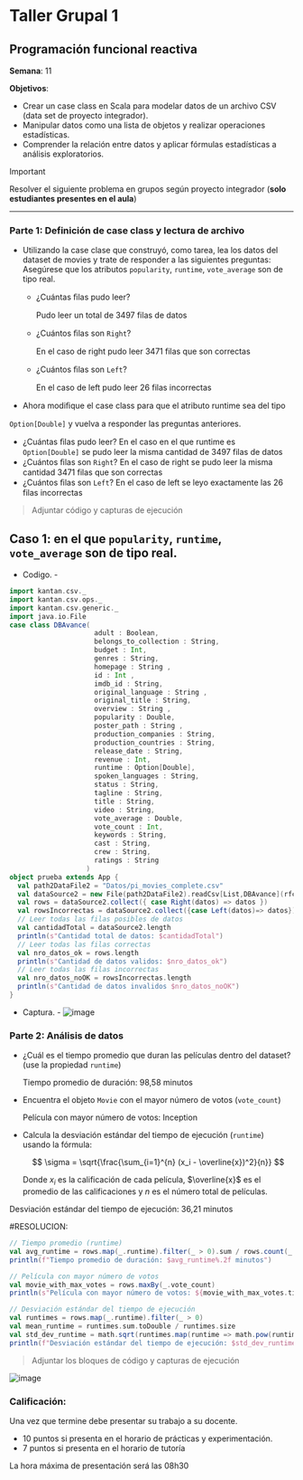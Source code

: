 # Taller Grupal  1
## Programación funcional reactiva

**Semana**: 11

**Objetivos**:

- Crear un case class en Scala para modelar datos de un archivo CSV (data set de proyecto integrador).
- Manipular datos como una lista de objetos y realizar operaciones estadísticas.
- Comprender la relación entre datos y aplicar fórmulas estadísticas a análisis exploratorios.

> [!IMPORTANT]
> Resolver el siguiente problema en grupos según proyecto integrador (**solo estudiantes presentes en el aula**)

***



### Parte 1: Definición de case class y lectura de archivo
- Utilizando la case clase que construyó, como tarea, lea los datos del dataset de movies y trate de responder a las siguientes preguntas:
  Asegúrese que los atributos `popularity`, `runtime`, `vote_average` son de tipo real.
  - ¿Cuántas ﬁlas pudo leer?
    
    Pudo leer un total de 3497 filas de datos
    
  - ¿Cuántos ﬁlas son `Right`?
    
    En el caso de right pudo leer 3471 filas que son correctas
    
  - ¿Cuántos ﬁlas son `Left`?
    
    En el caso de left pudo leer 26 filas incorrectas
    
- Ahora modiﬁque el case class para que el atributo runtime sea del tipo
  
`Option[Double]` y vuelva a responder las preguntas anteriores.
  - ¿Cuántas ﬁlas pudo leer?
    En el caso en el que runtime es `Option[Double]` se pudo leer la misma cantidad de 3497 filas de datos
  - ¿Cuántos ﬁlas son `Right`?
    En el caso de right se pudo leer la misma cantidad 3471 filas que son correctas
  - ¿Cuántos ﬁlas son `Left`?
    En el caso de left se leyo exactamente las 26 filas incorrectas
    
> Adjuntar código y capturas de ejecución

## Caso 1: en el que `popularity`, `runtime`, `vote_average` son de tipo real.
- Codigo. -
```Scala
import kantan.csv._
import kantan.csv.ops._
import kantan.csv.generic._
import java.io.File
case class DBAvance(
                     adult : Boolean,
                     belongs_to_collection : String,
                     budget : Int,
                     genres : String,
                     homepage : String ,
                     id : Int ,
                     imdb_id : String,
                     original_language : String ,
                     original_title : String,
                     overview : String ,
                     popularity : Double,
                     poster_path : String ,
                     production_companies : String,
                     production_countries : String,
                     release_date : String,
                     revenue : Int,
                     runtime : Option[Double],
                     spoken_languages : String,
                     status : String,
                     tagline : String,
                     title : String,
                     video : String,
                     vote_average : Double,
                     vote_count : Int,
                     keywords : String,
                     cast : String,
                     crew : String,
                     ratings : String
                   )
object prueba extends App {
  val path2DataFile2 = "Datos/pi_movies_complete.csv"
  val dataSource2 = new File(path2DataFile2).readCsv[List,DBAvance](rfc.withHeader.withCellSeparator(';'))
  val rows = dataSource2.collect({ case Right(datos) => datos })
  val rowsIncorrectas = dataSource2.collect({case Left(datos)=> datos})
  // Leer todas las filas posibles de datos
  val cantidadTotal = dataSource2.length
  println(s"Cantidad total de datos: $cantidadTotal")
  // Leer todas las filas correctas
  val nro_datos_ok = rows.length
  println(s"Cantidad de datos validos: $nro_datos_ok")
  // Leer todas las filas incorrectas
  val nro_datos_noOK = rowsIncorrectas.length
  println(s"Cantidad de datos invalidos $nro_datos_noOK")
}
```
- Captura. -
![image](https://github.com/user-attachments/assets/61c0e79d-27d5-4d0a-a5be-dc3929c46daa)

### Parte 2: Análisis de datos

- ¿Cuál es el tiempo promedio que duran las películas dentro del dataset? (use la propiedad `runtime`)
  
  Tiempo promedio de duración: 98,58 minutos
  
- Encuentra el objeto `Movie` con el mayor número de votos (`vote_count`)

  Película con mayor número de votos: Inception
  
- Calcula la desviación estándar del tiempo de ejecución (`runtime`) usando la fórmula:

  $$
  \sigma = \sqrt{\frac{\sum_{i=1}^{n} (x_i - \overline{x})^2}{n}}
  $$

 
  Donde $x_i$ es la calificación de cada película, $\overline{x}$ es el promedio de las calificaciones y $n$ es el número total de películas.

 Desviación estándar del tiempo de ejecución: 36,21 minutos

 
  #RESOLUCION:
  ```scala
  // Tiempo promedio (runtime)
  val avg_runtime = rows.map(_.runtime).filter(_ > 0).sum / rows.count(_.runtime > 0)
  println(f"Tiempo promedio de duración: $avg_runtime%.2f minutos")

  // Película con mayor número de votos
  val movie_with_max_votes = rows.maxBy(_.vote_count)
  println(s"Película con mayor número de votos: ${movie_with_max_votes.title} (${movie_with_max_votes.vote_count} votos)")

  // Desviación estándar del tiempo de ejecución
  val runtimes = rows.map(_.runtime).filter(_ > 0)
  val mean_runtime = runtimes.sum.toDouble / runtimes.size
  val std_dev_runtime = math.sqrt(runtimes.map(runtime => math.pow(runtime - mean_runtime, 2)).sum / runtimes.size)
  println(f"Desviación estándar del tiempo de ejecución: $std_dev_runtime%.2f minutos")
  ```

> Adjuntar los bloques de código y capturas de ejecución

![image](https://github.com/user-attachments/assets/600df47a-bebb-495a-84ee-14cb7e64ed64)


### Calificación:

Una vez que termine debe presentar su trabajo a su docente.

- 10 puntos si presenta en el horario de prácticas y experimentación.
- 7 puntos si presenta en el horario de tutoría

La hora máxima de presentación será las 08h30
